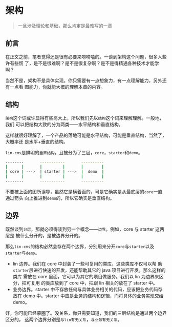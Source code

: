 # 架构

> 一旦涉及理论和基础，那么肯定是最难写的一章

## 前言

在正文之前，笔者觉得还是很有必要来唠唠嗑的。一谈到架构这个问题，很多人些许有些慌
了，是不是很难啊？是不是很复杂啊？是不是得精通各种技术才能学啊？

当然不是，架构不是具体实现。你只需要有一点想象力，有一点理解能力，另外还有一点看
图能力，你就能大概的理解本章的内容。

## 结构

`架构`这个词或许显得有些高大上，所以我们先以`结构`这个词来理解理解。一般地，我们
可以把结构大致的分为两类——水平结构和垂直结构。

这样就很好理解了，一个产品的落地可能是水平结构，可能是垂直结构，当然了，大概率还
是水平+垂直的结构。

`lin-cms`是鲜明的`垂直结构`，且被分为了三层，`core`，`starter`和`demo`。

```bash
--------       -----------       ----------
|      |       |         |       |        |
| core | --->  | starter | --->  |  demo  |
|      |       |         |       |        |
--------       -----------       ----------
```

不要被上面的图所误导，虽然它是横着画的，可是它确实是从最底层的`core`一直通过箭头
向上推进到`demo`的，所以它确实是垂直结构。

## 边界

既然谈到`分层`，那就必须得谈到另一个概念——`边界`。例如，core 与 starter 这两层是
被什么分开的，是被边界分开的。

那么`lin-cms`的结构必然会存在两个边界，分别用来分开`core`与`starter`以及
`starter`与`demo`。

- lin 边界。我们在 core 中封装了一些可复用的类库，这些类库不仅可以帮
  助`starter`层进行快速的开发，还能帮助其它的 java 项目进行开发。那么这样的类库
  需放在 core 里面，它可以为其它的项目做服务。我们以 lin 为边界来区分，把可复用
  的类库放到了 core 中，把跟 lin 相关的放在了 starter 中。
- 业务边界。starter 中不存放任何与具体业务相关的代码，应该把业务代码存放在 demo
  中。starter 中应是业务的结构和逻辑，而将具体的业务实现交给 demo。

好，你可能已经蒙圈了。没关系，你只需要知道，我们的三层结构是通过两个边界区分的，
这两个边界分别是`与lin有无关系`，`与业务有无关系`。
